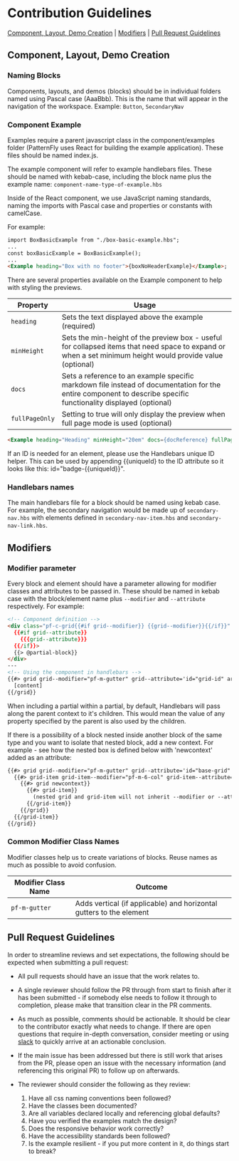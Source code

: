 # Contribution Guidelines

[Component, Layout, Demo Creation](#component-layout-demo-creation)
| [Modifiers](#modifiers)
| [Pull Request Guidelines](#pull-request-guidelines)

## Component, Layout, Demo Creation
### Naming Blocks

Components, layouts, and demos (blocks) should be in individual folders named using Pascal case (AaaBbb). This is the name that will appear in the navigation of the workspace.
Example: `Button`, `SecondaryNav`

### Component Example

Examples require a parent javascript class in the component/examples folder (PatternFly uses React for building the example application). These files should be named index.js.

The example component will refer to example handlebars files. These should be named with kebab-case, including the block name plus the example name: `component-name-type-of-example.hbs`

Inside of the React component, we use JavaScript naming standards, naming the imports with Pascal case and properties or constants with camelCase.

For example:

```html
import BoxBasicExample from "./box-basic-example.hbs";
...
const boxBasicExample = BoxBasicExample();
...
<Example heading="Box with no footer">{boxNoHeaderExample}</Example>;
```

There are several properties available on the Example component to help with styling the previews.

| Property | Usage                                                             |
| ------------------- | ------------------------------------------------------------------- |
| `heading`   | Sets the text displayed above the example (required) |
| `minHeight`   | Sets the min-height of the preview box - useful for collapsed items that need space to expand or when a set minimum height would provide value (optional) |
| `docs`   | Sets a reference to an example specific markdown file instead of documentation for the entire component to describe specific functionality displayed (optional) |
| `fullPageOnly`   | Setting to true will only display the preview when full page mode is used (optional) |

```html
<Example heading="Heading" minHeight="20em" docs={docReference} fullPageOnly="">{example}</Example>;
```

If an ID is needed for an element, please use the Handlebars unique ID helper.  This can be used by appending {{uniqueId} to the ID attribute so it looks like this:  id="badge-{{uniqueId}}".
### Handlebars names

The main handlebars file for a block should be named using kebab case. For example, the secondary navigation would be made up of `secondary-nav.hbs` with elements defined in `secondary-nav-item.hbs` and `secondary-nav-link.hbs`.

## Modifiers
### Modifier parameter

Every block and element should have a parameter allowing for modifier classes and attributes to be passed in. These should be named in kebab case with the block/element name plus `--modifier` and `--attribute` respectively.
For example:

```html
<!-- Component definition -->
<div class="pf-c-grid{{#if grid--modifier}} {{grid--modifier}}{{/if}}"
  {{#if grid--attribute}}
    {{{grid--attribute}}}
  {{/if}}>
  {{> @partial-block}}
</div>
---
<!-- Using the component in handlebars -->
{{#> grid grid--modifier="pf-m-gutter" grid--attribute='id="grid-id" aria-label="Grid usage example"'}}
  [content]
{{/grid}}
```

When including a partial within a partial, by default, Handlebars will pass along the parent context to it's children. This would mean the value of any property specified by the parent is also used by the children.

If there is a possibility of a block nested inside another block of the same type and you want to isolate that nested block, add a new context. For example - see how the nested box is defined below with 'newcontext' added as an attribute:

```html
{{#> grid grid--modifier="pf-m-gutter" grid--attribute='id="base-grid" aria-label="Base grid"'}}
  {{#> grid-item grid-item--modifier="pf-m-6-col" grid-item--attribute='id="base-grid-item" aria-label="Base grid item"'}}
    {{#> grid newcontext}}
      {{#> grid-item}}
        (nested grid and grid-item will not inherit --modifier or --attribute values)
      {{/grid-item}}
    {{/grid}}
  {{/grid-item}}
{{/grid}}
```

### Common Modifier Class Names

Modifier classes help us to create variations of blocks. Reuse names as much as possible to avoid confusion.

| Modifier Class Name | Outcome                                                             |
| ------------------- | ------------------------------------------------------------------- |
| `pf-m-gutter`   | Adds vertical (if applicable) and horizontal gutters to the element |


## Pull Request Guidelines

In order to streamline reviews and set expectations, the following should be expected when submitting a pull request:

 - All pull requests should have an issue that the work relates to.

 - A single reviewer should follow the PR through from start to finish after it has been submitted - if somebody else needs to follow it through to completion, please make that transition clear in the PR comments.

 - As much as possible, comments should be actionable. It should be clear to the contributor exactly what needs to change. If there are open questions that require in-depth conversation, consider meeting or using [slack](http://slack.patternfly.org) to quickly arrive at an actionable conclusion.

 - If the main issue has been addressed but there is still work that arises from the PR, please open an issue with the necessary information (and referencing this original PR) to follow up on afterwards.

 - The reviewer should consider the following as they review:
    1) Have all css naming conventions been followed?
    2) Have the classes been documented?
    3) Are all variables declared locally and referencing global defaults?
    4) Have you verified the examples match the design?
    5) Does the responsive behavior work correctly?
    6) Have the accessibility standards been followed?
    7) Is the example resilient - if you put more content in it, do things start to break?

